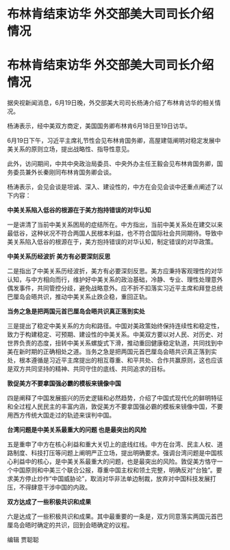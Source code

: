 # 布林肯结束访华 外交部美大司司长介绍情况

# 布林肯结束访华 外交部美大司司长介绍情况

据央视新闻消息，6月19日晚，外交部美大司司长杨涛介绍了布林肯访华的相关情况。

杨涛表示，经中美双方商定，美国国务卿布林肯6月18日至19日访华。

6月19日下午，习近平主席礼节性会见布林肯国务卿，高屋建瓴阐明对稳定发展中美关系的原则立场，提出战略性、指导性意见。

此外，访问期间，中共中央政治局委员、中央外办主任王毅会见布林肯国务卿，国务委员兼外长秦刚同布林肯国务卿会谈。

杨涛表示，会见会谈是坦诚、深入、建设性的，中方在会见会谈中还重点阐述了以下内容：

**中美关系陷入低谷的根源在于美方抱持错误的对华认知**

一是讲清了当前中美关系困局的症结所在。中方指出，当前中美关系处在建交以来最低谷，这种状况不符合两国人民根本利益，也不符合国际社会共同期待。导致中美关系陷入低谷的根源在于，美方抱持错误的对华认知，制定错误的对华政策。

**中美关系历经波折 美方有必要深刻反思**

二是指出了中美关系历经波折，美方有必要深刻反思。美方应秉持客观理性的对华认知，与中方相向而行，维护好中美关系的政治基础，冷静、专业、理性处理意外偶发事件，共同管控分歧，避免战略意外。应不折不扣落实习近平主席和拜登总统巴厘岛会晤共识，推动中美关系止跌企稳，重回正轨。

**当务之急是把两国元首巴厘岛会晤共识真正落到实处**

三是提出了稳定中美关系的方向和路径。中国对美政策始终保持连续性和稳定性，致力于构建稳定、可预期、建设性的中美关系。中美双方要以对人民、对历史、对世界负责的态度，扭转中美关系螺旋式下滑，推动重回健康稳定轨道，共同找到中美在新时期的正确相处之道。当务之急是把两国元首巴厘岛会晤共识真正落到实处，根本遵循是习近平主席提出的相互尊重、和平共处、合作共赢原则，这也应该是双方共同坚持的精神、共同守住的底线、共同追求的目标。

**敦促美方不要拿国强必霸的模板来镜像中国**

四是阐释了中国发展振兴的历史逻辑和必然趋势，介绍了中国式现代化的鲜明特征和全过程人民民主的丰富内涵，敦促美方不要拿国强必霸的模板来镜像中国，不要用西方传统大国走过的轨迹来误判中国。

**台湾问题是中美关系最重大的问题 也是最突出的风险**

五是重申了中方在核心利益和重大关切上的底线红线。中方在台湾、民主人权、道路制度、科技打压等问题上阐明严正立场，提出明确要求。强调台湾问题是中国核心利益中的核心，是中美关系最重大的问题，也是最突出的风险。敦促美方恪守一个中国原则和中美三个联合公报，尊重中国主权和领土完整，明确反对“台独”。要求美方停止炒作“中国威胁论”，取消对华非法单边制裁，放弃对中国科技发展打压，不得肆意干涉中国的内政。

**双方达成了一些积极共识和成果**

六是达成了一些积极共识和成果。其中最重要的一条是，双方同意落实两国元首巴厘岛会晤时确定的共识，回到会晤确定的议程。

编辑 贾聪聪

